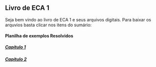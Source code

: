 ## Livro de ECA 1

Seja bem vindo ao livro de ECA 1 e seus arquivos digitais. Para baixar os arquvios basta clicar nos itens do sumário:

#### Planilha de exemplos Resolvidos
##### [Capítulo 1](https://github.com/livroeca1/LIVRO-ECA-1-VOL-1/blob/main/Exemplos%20Cap.%201.xlsx)
##### [Capítulo 2]()
